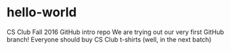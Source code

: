 # hello-world
CS Club Fall 2016 GitHub intro repo
We are trying out our very first GitHub branch!
Everyone should buy CS Club t-shirts (well, in the next batch)
